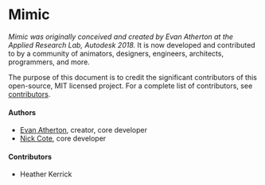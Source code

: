 # Mimic

*Mimic was originally conceived and created by Evan Atherton at the Applied
Research Lab, Autodesk 2018.* It is now developed and contributed to by a
community of animators, designers, engineers, architects, programmers, and more.

The purpose of this document is to credit the significant contributors of this
open-source, MIT licensed project. For a complete list of contributors, see
[contributors](https://git.autodesk.com/RobotOverlords/Mimic/graphs/contributors).


#### Authors

- [Evan Atherton](https://git.autodesk.com/evanatherton), creator, core developer
- [Nick Cote](https://github.com/revenantspatium), core developer


#### Contributors

- Heather Kerrick


#

